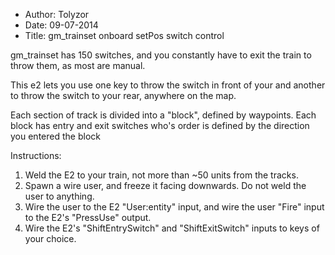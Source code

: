 - Author: Tolyzor
- Date: 09-07-2014
- Title: gm_trainset onboard setPos switch control

gm_trainset has 150 switches, and you constantly have to exit the train to throw them, as most are manual.

This e2 lets you use one key to throw the switch in front of your and another to throw the switch to your rear, anywhere on the map.

Each section of track is divided into a "block", defined by waypoints. Each block has entry and exit switches who's order is defined by the direction you entered the block

Instructions:

1. Weld the E2 to your train, not more than ~50 units from the tracks.
2. Spawn a wire user, and freeze it facing downwards. Do not weld the user to anything.
3. Wire the user to the E2 "User:entity" input, and wire the user "Fire" input to the E2's "PressUse" output.
4. Wire the E2's "ShiftEntrySwitch" and "ShiftExitSwitch" inputs to keys of your choice.

